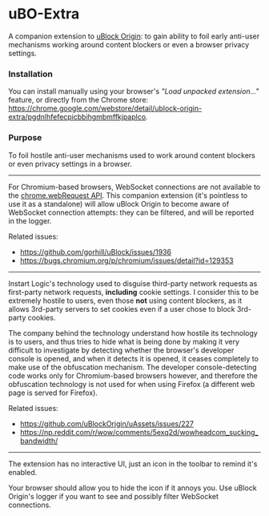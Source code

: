 # uBO-Extra

A companion extension to [uBlock Origin](https://github.com/gorhill/uBlock): to gain ability to foil early anti-user mechanisms working around content blockers or even a browser privacy settings.

### Installation

You can install manually using your browser's _"Load unpacked extension..."_ feature, or directly from the Chrome store: <https://chrome.google.com/webstore/detail/ublock-origin-extra/pgdnlhfefecpicbbihgmbmffkjpaplco>.

### Purpose

To foil hostile anti-user mechanisms used to work around content blockers or even privacy settings in a browser.

***

For Chromium-based browsers, WebSocket connections are not available to the [chrome.webRequest API](https://developer.chrome.com/extensions/webRequest). This companion extension (it's pointless to use it as a standalone) will allow uBlock Origin to become aware of WebSocket connection attempts: they can be filtered, and will be reported in the logger.

Related issues:

- <https://github.com/gorhill/uBlock/issues/1936>
- <https://bugs.chromium.org/p/chromium/issues/detail?id=129353>

***

Instart Logic's technology used to disguise third-party network requests as first-party network requests, **including** cookie settings. I consider this to be extremely hostile to users, even those **not** using content blockers, as it allows 3rd-party servers to set cookies even if a user chose to block 3rd-party cookies.

The company behind the technology understand how hostile its technology is to users, and thus tries to hide what is being done by making it very difficult to investigate by detecting whether the browser's developer console is opened, and when it detects it is opened, it ceases completely to make use of the obfuscation mechanism. The developer console-detecting code works only for Chromium-based browsers however, and therefore the obfuscation technology is not used for when using Firefox (a different web page is served for Firefox).

Related issues:

- <https://github.com/uBlockOrigin/uAssets/issues/227>
- <https://np.reddit.com/r/wow/comments/5exq2d/wowheadcom_sucking_bandwidth/>

***

The extension has no interactive UI, just an icon in the toolbar to remind it's enabled.

Your browser should allow you to hide the icon if it annoys you. Use uBlock Origin's logger if you want to see and possibly filter WebSocket connections.
